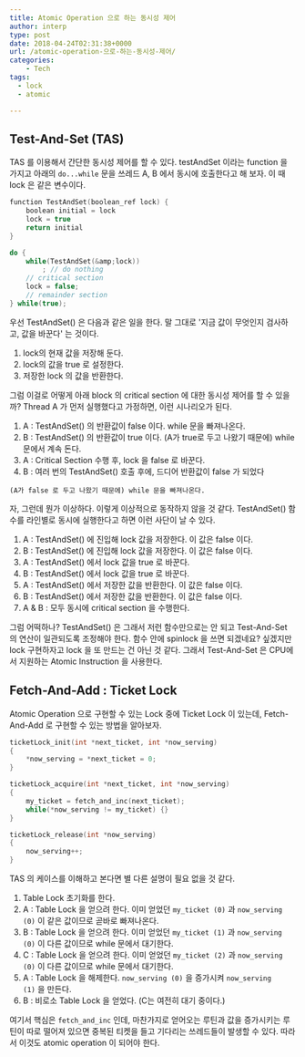 ```yaml
---
title: Atomic Operation 으로 하는 동시성 제어
author: interp
type: post
date: 2018-04-24T02:31:38+0000
url: /atomic-operation-으로-하는-동시성-제어/
categories:
    - Tech
tags:
  - lock
  - atomic

---
```

## Test-And-Set (TAS)

TAS 를 이용해서 간단한 동시성 제어를 할 수 있다. testAndSet 이라는 function 을 가지고 아래의 `do...while` 문을 쓰레드 A, B 에서 동시에 호출한다고 해 보자. 이 때 lock 은 같은 변수이다.

```cpp
function TestAndSet(boolean_ref lock) {
    boolean initial = lock
    lock = true
    return initial
}

do {
    while(TestAndSet(&amp;lock))
        ; // do nothing
    // critical section
    lock = false;
    // remainder section
} while(true);
```

우선 TestAndSet() 은 다음과 같은 일을 한다. 말 그대로 '지금 값이 무엇인지 검사하고, 값을 바꾼다' 는 것이다.

  1. lock의 현재 값을 저장해 둔다.
  2. lock의 값을 true 로 설정한다.
  3. 저장한 lock 의 값을 반환한다.

그럼 이걸로 어떻게 아래 block 의 critical section 에 대한 동시성 제어를 할 수 있을까? Thread A 가 먼저 실행했다고 가정하면, 이런 시나리오가 된다.

  1. A : TestAndSet() 의 반환값이 false 이다. while 문을 빠져나온다.
  2. B : TestAndSet() 의 반환값이 true 이다. (A가 true로 두고 나왔기 때문에) while 문에서 계속 돈다.
  3. A : Critical Section 수행 후, lock 을 false 로 바꾼다.
  4. B : 여러 번의 TestAndSet() 호출 후에, 드디어 반환값이 false 가 되었다
  
    (A가 false 로 두고 나왔기 때문에) while 문을 빠져나온다.

자, 그런데 뭔가 이상하다. 이렇게 이상적으로 동작하지 않을 것 같다. TestAndSet() 함수를 라인별로 동시에 실행한다고 하면 이런 사단이 날 수 있다.

  1. A : TestAndSet() 에 진입해 lock 값을 저장한다. 이 값은 false 이다.
  2. B : TestAndSet() 에 진입해 lock 값을 저장한다. 이 값은 false 이다.
  3. A : TestAndSet() 에서 lock 값을 true 로 바꾼다.
  4. B : TestAndSet() 에서 lock 값을 true 로 바꾼다.
  5. A : TestAndSet() 에서 저장한 값을 반환한다. 이 값은 false 이다.
  6. B : TestAndSet() 에서 저장한 값을 반환한다. 이 값은 false 이다.
  7. A & B : 모두 동시에 critical section 을 수행한다.

그럼 어떡하나? TestAndSet() 은 그래서 저런 함수만으로는 안 되고 Test-And-Set 의 연산이 일관되도록 조정해야 한다. 함수 안에 spinlock 을 쓰면 되겠네요? 싶겠지만 lock 구현하자고 lock 을 또 만드는 건 아닌 것 같다. 그래서 Test-And-Set 은 CPU에서 지원하는 Atomic Instruction 을 사용한다.

## Fetch-And-Add : Ticket Lock

Atomic Operation 으로 구현할 수 있는 Lock 중에 Ticket Lock 이 있는데, Fetch-And-Add 로 구현할 수 있는 방법을 알아보자.

```cpp
ticketLock_init(int *next_ticket, int *now_serving)
{
    *now_serving = *next_ticket = 0;
}

ticketLock_acquire(int *next_ticket, int *now_serving)
{
    my_ticket = fetch_and_inc(next_ticket);
    while(*now_serving != my_ticket) {}
}

ticketLock_release(int *now_serving)
{
    now_serving++;
}

```

TAS 의 케이스를 이해하고 본다면 별 다른 설명이 필요 없을 것 같다.

  1. Table Lock 초기화를 한다.
  2. A : Table Lock 을 얻으려 한다. 이미 얻었던 `my_ticket (0)` 과 `now_serving (0)` 이 같은 값이므로 곧바로 빠져나온다.
  3. B : Table Lock 을 얻으려 한다. 이미 얻었던 `my_ticket (1)` 과 `now_serving (0)` 이 다른 값이므로 while 문에서 대기한다.
  4. C : Table Lock 을 얻으려 한다. 이미 얻었던 `my_ticket (2)` 과 `now_serving (0)` 이 다른 값이므로 while 문에서 대기한다.
  5. A : Table Lock 을 해제한다. `now_serving (0)` 을 증가시켜 `now_serving (1)` 을 만든다.
  6. B : 비로소 Table Lock 을 얻었다. (C는 여전히 대기 중이다.)

여기서 핵심은 `fetch_and_inc` 인데, 마찬가지로 얻어오는 루틴과 값을 증가시키는 루틴이 따로 떨어져 있으면 중복된 티켓을 들고 기다리는 쓰레드들이 발생할 수 있다. 따라서 이것도 atomic operation 이 되어야 한다.
